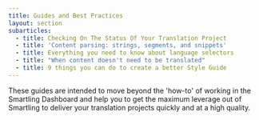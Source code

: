 ```yaml
---
title: Guides and Best Practices
layout: section
subarticles:
  - title: Checking On The Status Of Your Translation Project
  - title: 'Content parsing: strings, segments, and snippets'
  - title: Everything you need to know about language selectors
  - title: "When content doesn't need to be translated"
  - title: 9 things you can do to create a better Style Guide
---
```


These guides are intended to move beyond the 'how-to' of working in the Smartling Dashboard and help you to get the maximum leverage out of Smartling to deliver your translation projects quickly and at a high quality.